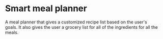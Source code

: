 # Smart meal planner

A meal planner that gives a customized recipe list based on the user's goals. It also gives the user a grocery list for all of the ingredients for all the meals.

